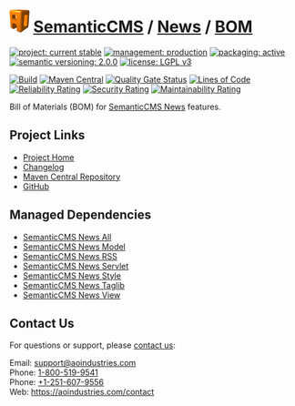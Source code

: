 # [<img src="ao-logo.png" alt="AO Logo" width="35" height="40">](https://github.com/aoindustries) [SemanticCMS](https://github.com/aoindustries/semanticcms) / [News](https://github.com/aoindustries/semanticcms-news) / [BOM](https://github.com/aoindustries/semanticcms-news-bom)

[![project: current stable](https://semanticcms.com/ao-badges/project-current-stable.svg)](https://aoindustries.com/life-cycle#project-current-stable)
[![management: production](https://semanticcms.com/ao-badges/management-production.svg)](https://aoindustries.com/life-cycle#management-production)
[![packaging: active](https://semanticcms.com/ao-badges/packaging-active.svg)](https://aoindustries.com/life-cycle#packaging-active)  
[![semantic versioning: 2.0.0](https://semanticcms.com/ao-badges/semver-2.0.0.svg)](http://semver.org/spec/v2.0.0.html)
[![license: LGPL v3](https://semanticcms.com/ao-badges/license-lgpl-3.0.svg)](https://www.gnu.org/licenses/lgpl-3.0)

[![Build](https://github.com/aoindustries/semanticcms-news-bom/workflows/Build/badge.svg?branch=1.x)](https://github.com/aoindustries/semanticcms-news-bom/actions?query=workflow%3ABuild)
[![Maven Central](https://maven-badges.herokuapp.com/maven-central/com.semanticcms/semanticcms-news-bom/badge.svg)](https://maven-badges.herokuapp.com/maven-central/com.semanticcms/semanticcms-news-bom)
[![Quality Gate Status](https://sonarcloud.io/api/project_badges/measure?branch=1.x&project=com.semanticcms%3Asemanticcms-news-bom&metric=alert_status)](https://sonarcloud.io/dashboard?branch=1.x&id=com.semanticcms%3Asemanticcms-news-bom)
[![Lines of Code](https://sonarcloud.io/api/project_badges/measure?branch=1.x&project=com.semanticcms%3Asemanticcms-news-bom&metric=ncloc)](https://sonarcloud.io/component_measures?branch=1.x&id=com.semanticcms%3Asemanticcms-news-bom&metric=ncloc)  
[![Reliability Rating](https://sonarcloud.io/api/project_badges/measure?branch=1.x&project=com.semanticcms%3Asemanticcms-news-bom&metric=reliability_rating)](https://sonarcloud.io/component_measures?branch=1.x&id=com.semanticcms%3Asemanticcms-news-bom&metric=Reliability)
[![Security Rating](https://sonarcloud.io/api/project_badges/measure?branch=1.x&project=com.semanticcms%3Asemanticcms-news-bom&metric=security_rating)](https://sonarcloud.io/component_measures?branch=1.x&id=com.semanticcms%3Asemanticcms-news-bom&metric=Security)
[![Maintainability Rating](https://sonarcloud.io/api/project_badges/measure?branch=1.x&project=com.semanticcms%3Asemanticcms-news-bom&metric=sqale_rating)](https://sonarcloud.io/component_measures?branch=1.x&id=com.semanticcms%3Asemanticcms-news-bom&metric=Maintainability)

Bill of Materials (BOM) for [SemanticCMS News](https://github.com/aoindustries/semanticcms-news) features.

## Project Links
* [Project Home](https://semanticcms.com/news/bom/)
* [Changelog](https://semanticcms.com/news/bom/changelog)
* [Maven Central Repository](https://search.maven.org/artifact/com.semanticcms/semanticcms-news-bom)
* [GitHub](https://github.com/aoindustries/semanticcms-news-bom)

## Managed Dependencies
* [SemanticCMS News All](https://github.com/aoindustries/semanticcms-news-all)
* [SemanticCMS News Model](https://github.com/aoindustries/semanticcms-news-model)
* [SemanticCMS News RSS](https://github.com/aoindustries/semanticcms-news-rss)
* [SemanticCMS News Servlet](https://github.com/aoindustries/semanticcms-news-servlet)
* [SemanticCMS News Style](https://github.com/aoindustries/semanticcms-news-style)
* [SemanticCMS News Taglib](https://github.com/aoindustries/semanticcms-news-taglib)
* [SemanticCMS News View](https://github.com/aoindustries/semanticcms-news-view)

## Contact Us
For questions or support, please [contact us](https://aoindustries.com/contact):

Email: [support@aoindustries.com](mailto:support@aoindustries.com)  
Phone: [1-800-519-9541](tel:1-800-519-9541)  
Phone: [+1-251-607-9556](tel:+1-251-607-9556)  
Web: https://aoindustries.com/contact
